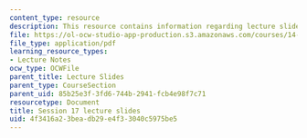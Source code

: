 ```yaml
---
content_type: resource
description: This resource contains information regarding lecture slide 17.
file: https://ol-ocw-studio-app-production.s3.amazonaws.com/courses/14-581-international-economics-i-spring-2013/4f3416a23beadb29e4f33040c5975be5_MIT14_581S13_Lecslides17.pdf
file_type: application/pdf
learning_resource_types:
- Lecture Notes
ocw_type: OCWFile
parent_title: Lecture Slides
parent_type: CourseSection
parent_uid: 85b25e3f-3fd6-744b-2941-fcb4e98f7c71
resourcetype: Document
title: Session 17 lecture slides
uid: 4f3416a2-3bea-db29-e4f3-3040c5975be5
---
```

